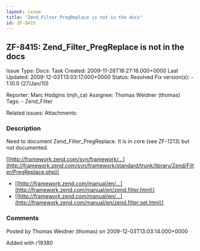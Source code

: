 ```yaml
---
layout: issue
title: "Zend_Filter_PregReplace is not in the docs"
id: ZF-8415
---
```


ZF-8415: Zend\_Filter\_PregReplace is not in the docs
-----------------------------------------------------

 Issue Type: Docs: Task  Created: 2009-11-28T18:27:16.000+0000 Last Updated: 2009-12-03T13:03:17.000+0000 Status: Resolved Fix version(s): - 1.10.0 (27/Jan/10)
 
 Reporter:  Marc Hodgins (mjh\_ca)  Assignee:  Thomas Weidner (thomas)  Tags: - Zend\_Filter
 
 Related issues: 
 Attachments: 
### Description

Need to document Zend\_Filter\_PregReplace. It is in core (see ZF-1213) but not documented.

[[http://framework.zend.com/svn/framework/…](http://framework.zend.com/svn/framework/standard/trunk/library/Zend/Filter/PregReplace.php)]

- [[http://framework.zend.com/manual/en/…](http://framework.zend.com/manual/en/zend.filter.html)]
- [[http://framework.zend.com/manual/en/…](http://framework.zend.com/manual/en/zend.filter.set.html)]
 


 

### Comments

Posted by Thomas Weidner (thomas) on 2009-12-03T13:03:14.000+0000

Added with r19380

 

 